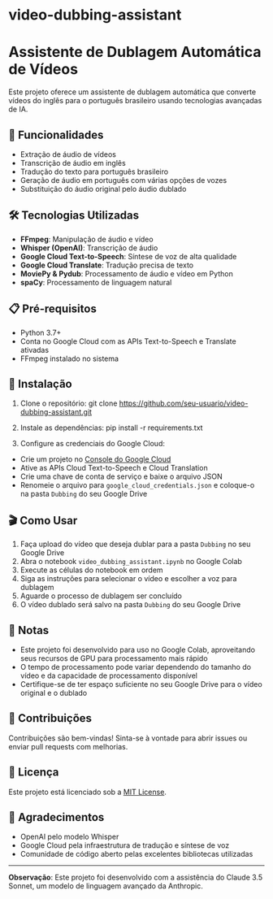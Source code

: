 # video-dubbing-assistant
# Assistente de Dublagem Automática de Vídeos

Este projeto oferece um assistente de dublagem automática que converte vídeos do inglês para o português brasileiro usando tecnologias avançadas de IA.

## 🚀 Funcionalidades

- Extração de áudio de vídeos
- Transcrição de áudio em inglês
- Tradução do texto para português brasileiro
- Geração de áudio em português com várias opções de vozes
- Substituição do áudio original pelo áudio dublado

## 🛠️ Tecnologias Utilizadas

- **FFmpeg**: Manipulação de áudio e vídeo
- **Whisper (OpenAI)**: Transcrição de áudio
- **Google Cloud Text-to-Speech**: Síntese de voz de alta qualidade
- **Google Cloud Translate**: Tradução precisa de texto
- **MoviePy & Pydub**: Processamento de áudio e vídeo em Python
- **spaCy**: Processamento de linguagem natural

## 📋 Pré-requisitos

- Python 3.7+
- Conta no Google Cloud com as APIs Text-to-Speech e Translate ativadas
- FFmpeg instalado no sistema

## 🔧 Instalação

1. Clone o repositório:  git clone https://github.com/seu-usuario/video-dubbing-assistant.git

2. Instale as dependências: pip install -r requirements.txt

3. Configure as credenciais do Google Cloud:
- Crie um projeto no [Console do Google Cloud](https://console.cloud.google.com/)
- Ative as APIs Cloud Text-to-Speech e Cloud Translation
- Crie uma chave de conta de serviço e baixe o arquivo JSON
- Renomeie o arquivo para `google_cloud_credentials.json` e coloque-o na pasta `Dubbing` do seu Google Drive

## 🎬 Como Usar

1. Faça upload do vídeo que deseja dublar para a pasta `Dubbing` no seu Google Drive
2. Abra o notebook `video_dubbing_assistant.ipynb` no Google Colab
3. Execute as células do notebook em ordem
4. Siga as instruções para selecionar o vídeo e escolher a voz para dublagem
5. Aguarde o processo de dublagem ser concluído
6. O vídeo dublado será salvo na pasta `Dubbing` do seu Google Drive

## 📝 Notas

- Este projeto foi desenvolvido para uso no Google Colab, aproveitando seus recursos de GPU para processamento mais rápido
- O tempo de processamento pode variar dependendo do tamanho do vídeo e da capacidade de processamento disponível
- Certifique-se de ter espaço suficiente no seu Google Drive para o vídeo original e o dublado

## 🤝 Contribuições

Contribuições são bem-vindas! Sinta-se à vontade para abrir issues ou enviar pull requests com melhorias.

## 📄 Licença

Este projeto está licenciado sob a [MIT License](LICENSE).

## 🙏 Agradecimentos

- OpenAI pelo modelo Whisper
- Google Cloud pela infraestrutura de tradução e síntese de voz
- Comunidade de código aberto pelas excelentes bibliotecas utilizadas

---

**Observação**: Este projeto foi desenvolvido com a assistência do Claude 3.5 Sonnet, um modelo de linguagem avançado da Anthropic.

